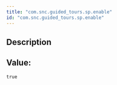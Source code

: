 ```yaml
---
title: "com.snc.guided_tours.sp.enable"
id: "com.snc.guided_tours.sp.enable"
---
```

## Description



## Value: 
```
true
```
